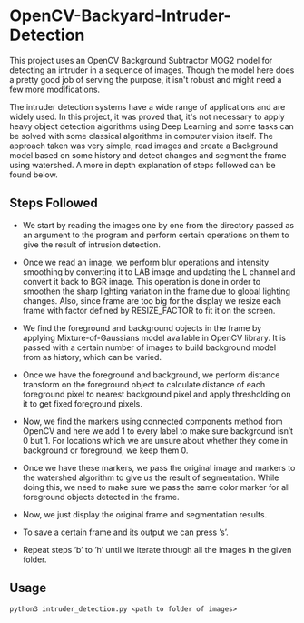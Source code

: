 # OpenCV-Backyard-Intruder-Detection

This project uses an OpenCV Background Subtractor MOG2 model
for detecting an intruder in a sequence of images. Though the
model here does a pretty good job of serving the purpose, it isn't
robust and might need a few more modifications.


The intruder detection systems have a wide range of applications and
are widely used. In this project, it was proved that, it's not necessary
to apply heavy object detection algorithms using Deep Learning and some tasks
can be solved with some classical algorithms in computer vision itself.
The approach taken was very simple, read images and create a Background
model based on some history and detect changes and segment the frame using 
watershed. A more in depth explanation of steps followed can be found 
below. 

## Steps Followed

- We start by reading the images one by one from the directory passed as an argument to the
program and perform certain operations on them to give the result of intrusion detection.


- Once we read an image, we perform blur operations and intensity smoothing by converting it
to LAB image and updating the L channel and convert it back to BGR image. This operation
is done in order to smoothen the sharp lighting variation in the frame due to global lighting
changes. Also, since frame are too big for the display we resize each frame with factor defined
by RESIZE_FACTOR to fit it on the screen.


- We find the foreground and background objects in the frame by applying Mixture-of-Gaussians
model available in OpenCV library. It is passed with a certain number of images to build
background model from as history, which can be varied.


- Once we have the foreground and background, we perform distance transform on the foreground
object to calculate distance of each foreground pixel to nearest background pixel and apply
thresholding on it to get fixed foreground pixels.


- Now, we find the markers using connected components method from OpenCV and here we add
1 to every label to make sure background isn’t 0 but 1. For locations which we are unsure
about whether they come in background or foreground, we keep them 0.


- Once we have these markers, we pass the original image and markers to the watershed algorithm
to give us the result of segmentation. While doing this, we need to make sure we pass the same
color marker for all foreground objects detected in the frame.


- Now, we just display the original frame and segmentation results.


- To save a certain frame and its output we can press ’s’.


- Repeat steps ’b’ to ’h’ until we iterate through all the images in the given folder.


## Usage
```shell
python3 intruder_detection.py <path to folder of images>
```
